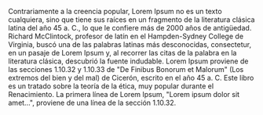 Contrariamente a la creencia popular, Lorem Ipsum no
es un texto cualquiera, sino que tiene sus raíces
en un fragmento de la literatura clásica latina del año 45 a. C., lo que le confiere más de 2000 años de
antigüedad. Richard McClintock, profesor de latín en el Hampden-Sydney College de Virginia, buscó una de las
palabras latinas más desconocidas, consectetur, en 
un pasaje de Lorem Ipsum y, al recorrer las citas de la palabra en la literatura clásica, descubrió
la fuente indudable. Lorem Ipsum proviene de las secciones 1.10.32 y 1.10.33 de "De Finibus Bonorum et Malorum"
(Los extremos del bien y del mal) de Cicerón, escrito en el año 45 a. C. Este libro es un tratado sobre la teoría
de la ética, muy popular durante el Renacimiento. La primera línea de Lorem Ipsum, "Lorem ipsum dolor
sit amet...", proviene de una línea de la sección 1.10.32.